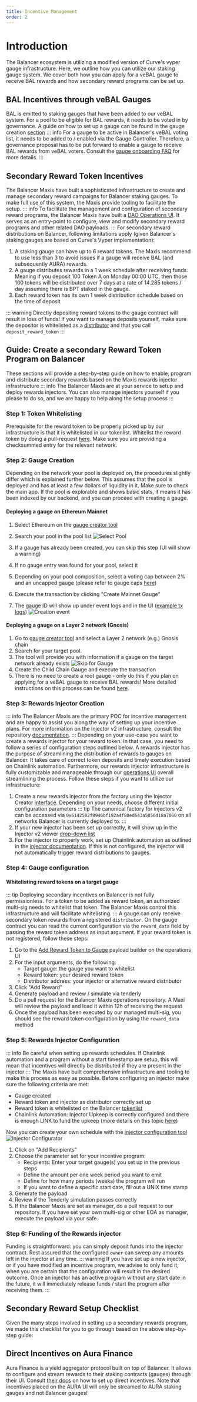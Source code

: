 ```yaml
---
title: Incentive Management
order: 2
---
```


# Introduction
The Balancer ecosystem is utilizing a modified version of Curve's vyper gauge infrastructure. Here, we outline how you can utilize our staking gauge system. We cover both how you can apply for a veBAL gauge to receive BAL rewards and how secondary reward programs can be set up.

## BAL Incentives through veBAL Gauges
BAL is emitted to staking gauges that have been added to our veBAL system. For a pool to be eligible for BAL rewards, it needs to be voted in by governance. A guide on how to set up a gauge can be found in the gauge creation [section](incentive-management.md#gauge-creation)
::: info
For a gauge to be active in Balancer's veBAL voting list, it needs to be added to / enabled via the Gauge Controller. Therefore, a governance proposal has to be put forward to enable a gauge to receive BAL rewards from veBAL voters. Consult the [gauge onboarding FAQ](./../onboarding-overview/gauge-onboarding.md) for more details.
:::

## Secondary Reward Token Incentives
The Balancer Maxis have built a sophisticated infrastructure to create and manage secondary reward campaigns for Balancer staking gauges. To make full use of this system, the Maxis provide tooling to facilitate the setup.
::: info
To facilitate the management and configuration of secondary reward programs, the Balancer Maxis have built a [DAO Operations UI](https://balancer.defilytica.tools/). It serves as an entry-point to configure, view and modify secondary reward programs and other related DAO payloads.
:::
For secondary reward distributions on Balancer, following limitations apply (given Balancer's staking gauges are based on Curve's Vyper implementation):
1. A staking gauge can have up to 6 reward tokens. The Maxis recommend to use less than 3 to avoid issues if a gauge will receive BAL (and subsequently AURA) rewards.
2. A gauge distributes rewards in a 1 week schedule after receiving funds. Meaning if you deposit 100 Token A on Monday 00:00 UTC, then those 100 tokens will be distributed over 7 days at a rate of 14.285 tokens / day assuming there is BPT staked in the gauge.
3. Each reward token has its own 1 week distribution schedule based on the time of deposit

::: warning
Directly depositing reward tokens to the gauge contract will result in loss of funds! If you want to manage deposits yourself, make sure the depositor is whitelisted as a [distributor](incentive-management.md#whitelisting-reward-tokens-on-a-target-gauge) and that you call `deposit_reward_token`
:::

## Guide: Create a secondary Reward Token Program on Balancer
These sections will provide a step-by-step guide on how to enable, program and distribute secondary rewards based on the Maxis rewards injector infrastructure
::: info
The Balancer Maxis are at your service to setup and deploy rewards injectors. You can also manage injectors yourself if you please to do so, and we are happy to help along the setup process
:::
### Step 1: Token Whitelisting
Prerequisite for the reward token to be properly picked up by our infrastructure is that it is whitelisted in our tokenlist. Whitelist the reward token by doing a pull-request [here](https://github.com/balancer/tokenlists). Make sure you are providing a checksummed entry for the relevant network.
### Step 2: Gauge Creation
Depending on the network your pool is deployed on, the procedures slightly differ which is explained further below. This assumes that the pool is deployed and has at least a few dollars of liquidity in it. Make sure to check the main app. If the pool is explorable and shows basic stats, it means it has been indexed by our backend, and you can proceed with creating a gauge.
#### Deploying a gauge on Ethereum Mainnet
1. Select Ethereum on the [gauge creator tool](https://balancer.defilytica.tools/gauge-creator)
2. Search your pool in the pool list
   ![Select Pool](/images/incentive-management/gauge_creation_1.png)
3. If a gauge has already been created, you can skip this step (UI will show a warning)
   
4. If no gauge entry was found for your pool, select it
5. Depending on your pool composition, select a voting cap between 2% and an uncapped gauge (please refer to gauge caps [here](./../onboarding-overview/gauge-onboarding.md))
6. Execute the transaction by clicking "Create Mainnet Gauge"
7. The gauge ID will show up under event logs and in the UI ([example tx logs](https://etherscan.io/tx/0x4f6057e257f17ed430d13b18bfd9648779369a964df71e1d0db248699c7f14ba#eventlog))
   ![Creation event](/images/incentive-management/gauge_creation_5.png)
#### Deploying a gauge on a Layer 2 network (Gnosis)
1. Go to [gauge creator tool](https://balancer.defilytica.tools/gauge-creator) and select a Layer 2 network (e.g.) Gnosis chain
2. Search for your target pool.
3. The tool will provide you with information if a gauge on the target network already exists
![Skip for Gauge](/images/incentive-management/gauge_creation_4.png)
4. Create the Child Chain Gauge and execute the transaction 
5. There is no need to create a root gauge - only do this if you plan on applying for a veBAL gauge to receive BAL rewards! More detailed instructions on this process can be found [here](https://forum.balancer.fi/t/instructions-overview/2674).

### Step 3: Rewards Injector Creation
::: info
The Balancer Maxis are the primary POC for incentive management and are happy to assist you along the way of setting up your incentive plans. For more information on the Injector v2 infrastructure, consult the repository [documentation](https://github.com/BalancerMaxis/ChildGaugeInjectorV2).
:::
Depending on your use-case you want to create a rewards injector for your reward token. In that case, you need to follow a series of configuration steps outlined below. A rewards injector has the purpose of streamlining the distribution of rewards to gauges on Balancer. It takes care of correct token deposits and timely execution based on Chainlink automation. Furthermore, our rewards injector infrastructure is fully customizable and manageable through our [operations UI](https://balancer.defilytica.tools/rewards-injector) overall streamlining the process. Follow these steps if you want to utilize our infrastructure:

1. Create a new rewards injector from the factory using the Injector Creator [interface](https://balancer.defilytica.tools/injector-creator-v2). Depending on your needs, choose different initial configuration parameters
::: tip
The canonical factory for injectors v2 can be accessed via `0x6142582f8946bf192a4f80ed643a5856d18a7060` on all networks Balancer is currently deployed to.
:::
2. If your new injector has been set up correctly, it will show up in the Injector v2 viewer [drop-down list](https://balancer.defilytica.tools/rewards-injector?version=v2)
3. For the injector to properly work, set up Chainlink automation as outlined in the [injector documentation](https://github.com/BalancerMaxis/ChildGaugeInjectorV2?tab=readme-ov-file#setting-up-a-chainlink-automation-balancer-maxi-specific-notes). If this is not configured, the injector will not automatically trigger reward distributions to gauges.

### Step 4: Gauge configuration
#### Whitelisting reward tokens on a target gauge
::: tip
Deploying secondary incentives on Balancer is not fully permissionless. For a token to be added as reward token, an authorized multi-sig needs to whitelist that token. The Balancer Maxis control this infrastructure and will facilitate whitelisting.
:::
A gauge can only receive secondary token rewards from a registered `distributor`. On the gauge contract you can read the current configuration via the `reward_data` field by passing the reward token address as input argument. If your reward token is not registered, follow these steps:
1. Go to the [Add Reward Token to Gauge](https://balancer.defilytica.tools/payload-builder/add-reward-to-gauge) payload builder on the operations UI
2. For the input arguments, do the following:
   * Target gauge: the gauge you want to whitelist
   * Reward token: your desired reward token
   * Distributor address: your injector or alternative reward distributor
3. Click "Add Reward"
4. Generate payload and review / simulate via tenderly
5. Do a pull request for the Balancer Maxis operations repository. A Maxi will review the payload and load it within 12h of receiving the request
6. Once the payload has been executed by our managed multi-sig, you should see the reward token configuration by using the `reward_data` method
### Step 5: Rewards Injector Configuration
::: info
Be careful when setting up rewards schedules. If Chainlink automation and a program without a start timestamp are setup, this will mean that incentives will directly be distributed if they are present in the injector
:::
The Maxis have built comprehensive infrastructure and tooling to make this process as easy as possible. Before configuring an injector make sure the following criteria are met:
* Gauge created
* Reward token and injector as distributor correctly set up
* Reward token is whitelisted on the Balancer [tokenlist](https://github.com/balancer/tokenlists)
* Chainlink Automation: Injector Upkeep is correctly configured and there is enough LINK to fund the upkeep (more details on this topic [here](https://github.com/BalancerMaxis/ChildGaugeInjectorV2?tab=readme-ov-file#setting-up-a-chainlink-automation-balancer-maxi-specific-notes))

Now you can create your own schedule with the [injector configuration tool](https://balancer.defilytica.tools/payload-builder/injector-configurator?version=v2)
![Injector Configurator](/images/incentive-management/injector_config_1.png)
1. Click on "Add Recipients"
2. Choose the parameter set for your incentive program:
   * Recipients: Enter your target gauge(s) you set up in the previous steps
   * Define the amount per one week period you want to emit 
   * Define for how many periods (weeks) the program will run 
   * If you want to define a specific start date, fill out a UNIX time stamp
3. Generate the payload
4. Review if the Tenderly simulation passes correctly
5. If the Balancer Maxis are set as manager, do a pull request to our repository. If you have set your own multi-sig or other EOA as manager, execute the payload via your safe.

### Step 6: Funding of the Rewards injector
Funding is straightforward: you can simply deposit funds into the injector contract. Rest assured that the configured `owner` can sweep any amounts left in the injector at any time.
::: warning
If you have set up a new injector, or if you have modified an incentive program, we advise to only fund it, when you are certain that the configuration will result in the desired outcome. Once an injector has an active program without any start date in the future, it will immediately release funds / start the program after receiving them.
:::

## Secondary Reward Setup Checklist
Given the many steps involved in setting up a secondary rewards program, we made this checklist for you to go through based on the above step-by-step guide:

<ClientOnly>
  <Checklist 
    :tasks="[
      'Step 1: The reward token is whitelisted (v2) in our [tokenlist](https://github.com/balancer/tokenlists)',
      'Step 2: Mainnet: Gauge created, L2: Childchain Gauge created utilizing the [gauge creator tool](https://balancer.defilytica.tools/gauge-creator)',
      'Step 3: Injector [created](incentive-management.md#step-3-rewards-injector-creation) and [configured](incentive-management.md#step-5-rewards-injector-configuration) (incl. Chainlink Automation)',
      'Step 4: Reward token on the gauge is [whitelisted](incentive-management.md#whitelisting-reward-tokens-on-a-target-gauge) while the correct distributor is set. Injector is correctly [configured](incentive-management.md#rewards-injector-configuration), e.g. target gauges, amounts per period and total amounts display correctly. Injector configuration is loaded and shows up on the [operations UI](https://balancer.defilytica.tools/rewards-injector)',
      'Step 6: The correct amount of funds has been sent to the injector',
    ]"
    storage-key="gauge-setup-checklist"
  />
</ClientOnly>

## Direct Incentives on Aura Finance
Aura Finance is a yield aggregator protocol built on top of Balancer. It allows to configure and stream rewards to their staking contracts (gauges) through their UI. Consult [their docs](https://docs.aura.finance/developers/how-to-___/add-extra-incentives-to-aura-pools) on how to set up direct incentives. Note that incentives placed on the AURA UI will only be streamed to AURA staking gauges and not Balancer gauges!


